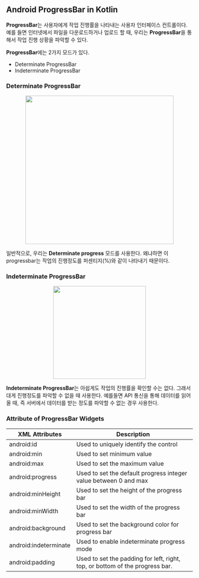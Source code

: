 
## Android ProgressBar in Kotlin

<p>
<strong>ProgressBar</strong>는 사용자에게 작업 진행률을 나타내는 사용자 인터페이스 컨트롤이다. 예를 들면 인터넷에서 파일을 다운로드하거나 업로드 할 때, 우리는 <strong>ProgressBar</strong>을 통해서 작업 진행 상황을 파악할 수 있다.


</p>

<p>

<Strong>ProgressBar</strong>에는 2가지 모드가 있다.
- Determinate ProgressBar
- Indeterminate ProgressBar

### Determinate ProgressBar

<p align="center">
 <img src="https://user-images.githubusercontent.com/40654227/174306867-48ad270b-fc73-40eb-8ffa-462248049abe.png" width=400/>
</p>

<p>

일반적으로, 우리는 <strong>Determinate progress</strong> 모드를 사용한다. 왜냐하면 이 progressbar는 작업의 진행정도를 퍼센티지(%)와 같이 나타내기 때문이다.</br>

</p>

### Indeterminate ProgressBar

<p align="center">
 <img src="https://user-images.githubusercontent.com/40654227/174316120-a35538f9-e431-4647-a4c1-90c27f838571.png" width=250/>
</p>

<p>

<strong>Indeterminate ProgressBar</strong>는 아쉽게도 작업의 진행률을 확인할 수는 없다. 그래서 대게 진행정도를 파악할 수 없을 때 사용한다. 예를들면 API 통신을 통해 데이터를 읽어 올 때, 즉 서버에서 데이터를 받는 정도를 파악할 수 없는 경우 사용한다.

</p>

### Attribute of ProgressBar Widgets
|XML Attributes|Description|
|--|--|
|android:id| Used to uniquely identify the control|
|android:min|Used to set minimum value |
|android:max| Used to set the maximum value|
|android:progress| Used to set the default progress integer value between 0 and max|
|android:minHeight| Used to set the height of the progress bar|
|android:minWidth| Used to set the width of the progress bar|
|android:background| Used to set the background color for progress bar|
|android:indeterminate| Used to enable indeterminate progress mode|
|android:padding|Used to set the padding for left, right, top, or bottom of the progress bar. |
